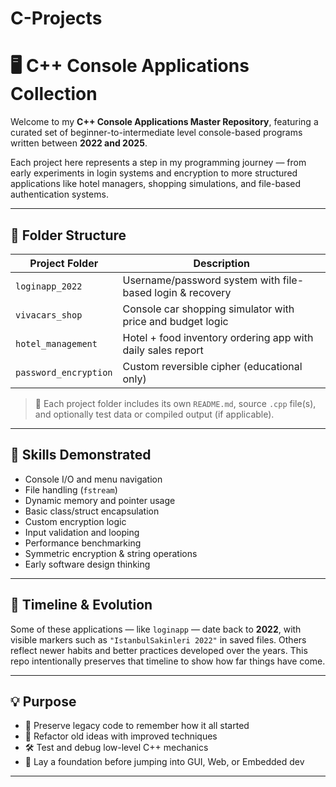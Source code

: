 # C-Projects
# 🖥️ C++ Console Applications Collection

Welcome to my **C++ Console Applications Master Repository**, featuring a curated set of beginner-to-intermediate level console-based programs written between **2022 and 2025**.

Each project here represents a step in my programming journey — from early experiments in login systems and encryption to more structured applications like hotel managers, shopping simulations, and file-based authentication systems.

---

## 📂 Folder Structure

| Project Folder                | Description                                                  |
|------------------------------|--------------------------------------------------------------|
| `loginapp_2022`              | Username/password system with file-based login & recovery    |
| `vivacars_shop`              | Console car shopping simulator with price and budget logic   |
| `hotel_management`           | Hotel + food inventory ordering app with daily sales report  |
| `password_encryption`        | Custom reversible cipher (educational only)                 |

> 📌 Each project folder includes its own `README.md`, source `.cpp` file(s), and optionally test data or compiled output (if applicable).

---

## 🧠 Skills Demonstrated

- Console I/O and menu navigation
- File handling (`fstream`)
- Dynamic memory and pointer usage
- Basic class/struct encapsulation
- Custom encryption logic
- Input validation and looping
- Performance benchmarking
- Symmetric encryption & string operations
- Early software design thinking

---

## 📅 Timeline & Evolution

Some of these applications — like `loginapp` — date back to **2022**, with visible markers such as `"IstanbulSakinleri 2022"` in saved files. Others reflect newer habits and better practices developed over the years. This repo intentionally preserves that timeline to show how far things have come.

---

## 💡 Purpose

- 🔁 Preserve legacy code to remember how it all started
- 🧪 Refactor old ideas with improved techniques
- 🛠️ Test and debug low-level C++ mechanics
- 🧱 Lay a foundation before jumping into GUI, Web, or Embedded dev

---

